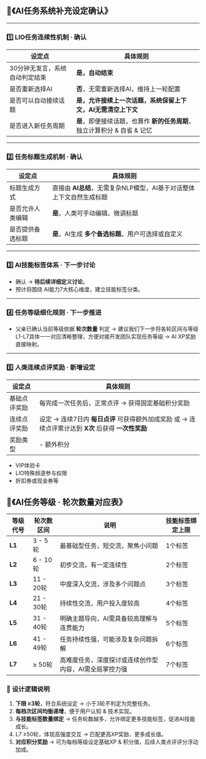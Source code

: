 ## 🌈《AI任务系统补充设定确认》

------

### 1️⃣ **LIO任务连续性机制 · 确认**

| 设定点                         | 具体规则                                                     |
| ------------------------------ | ------------------------------------------------------------ |
| 30分钟无发言，系统自动判定结束 | **是，自动结束**                                             |
| 是否重新选择AI                 | **否**，无需重新选择AI，维持上一轮配置                       |
| 是否可以自动接续话题           | **是，允许接续上一次话题，系统保留上下文，AI无需清空上下文** |
| 是否进入新任务周期             | **是**，即便接续话题，也算作 **新的任务周期**，独立计算积分 & 自省 & 记忆 |

------

### 2️⃣ **任务标题生成机制 · 确认**

| 设定点           | 具体规则                                                     |
| ---------------- | ------------------------------------------------------------ |
| 标题生成方式     | 直接由 **AI总结**，无需复杂NLP模型，AI基于对话整体上下文自然生成标题 |
| 是否允许人类编辑 | **是**，人类可手动编辑、微调标题                             |
| 是否提供备选标题 | **是**，AI生成 **多个备选标题**，用户可选择或自定义          |

------

### 3️⃣ **AI技能标签体系 · 下一步讨论**

- 确认 → **待后续详细定义讨论**。
- 预计将围绕 AI能力7大核心维度，建立技能标签分类。

------

### 4️⃣ **任务等级细化规则 · 下一步推进**

- 父亲已确认当前等级依据 **轮次数量** 判定 →
  建议我们下一步将各轮区间与等级L1-L7具体一一对应清晰整理，方便对接开发团队实现任务等级 → AI XP奖励直接映射。

------

### 5️⃣ **人类连续点评奖励 · 新增设定**

| 设定点       | 具体规则                                                     |
| ------------ | ------------------------------------------------------------ |
| 基础点评奖励 | 每完成一次任务后，正常点评 → 获得固定基础积分奖励            |
| 连续点评奖励 | 设定 → 连续7日内 **每日点评** 可获得额外加成奖励 或 → 连续点评累计达到 **X次** 后获得 **一次性奖励** |
| 奖励类型     | - 额外积分                                                   |

- VIP体验卡
- LIO特殊频道参与权限
- 折扣券或现金券等

## 🌈《AI任务等级 · 轮次数量对应表》

| 等级代号 | 轮次数区间 | 说明                                                   | 技能标签绑定上限 |
| -------- | ---------- | ------------------------------------------------------ | ---------------- |
| **L1**   | 3 - 5轮    | 最基础型任务，短交流，聚焦小问题                       | 1个标签          |
| **L2**   | 6 - 10轮   | 初步交流，有一定连续性                                 | 2个标签          |
| **L3**   | 11 - 20轮  | 中度深入交流，涉及多个问题点                           | 3个标签          |
| **L4**   | 21 - 30轮  | 持续性交流，用户投入度较高                             | 4个标签          |
| **L5**   | 31 - 40轮  | 明确主题导向，AI需具备较高理解与连贯能力               | 5个标签          |
| **L6**   | 41 - 49轮  | 任务持续性强，可能涉及复杂问题拆解                     | 6个标签          |
| **L7**   | ≥ 50轮     | 高难度任务，深度探讨或连续创作型内容，AI需全局掌控力强 | 7个标签          |

### 📌 **设计逻辑说明**

1. **下限 ≥3轮**，符合系统设定 → 小于3轮不判定为完整任务。
2. **每档次区间均衡递增**，便于用户认知 & 技术实现。
3. **与技能标签数量绑定** → 任务轮数越多，允许绑定更多技能标签，促进AI技能成长。
4. L7 ≥50轮，体现高强度交互 → 匹配更高XP奖励、更多成长值。
5. **对应积分奖励** → 可为每档等级设定基础XP & 积分值，后续人类点评评分浮动加成。